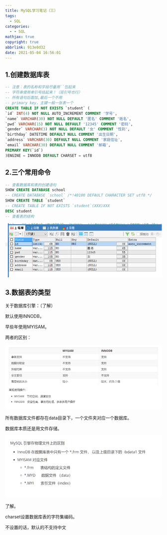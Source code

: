 ```yaml
---
title: MySQL学习笔记（三）
tags:
  - SQL
categories:
  - - SQL
mathjax: true
copyright: true
abbrlink: 913e0d32
date: 2021-05-04 16:56:01
---
```


## 1.创建数据库表

<!--more-->

```sql
-- 注意：表的名称和字段尽量用``包起来
-- 字符串使用单引号括起来！（双引号也行）
-- 所有语句后面加,最后一个不用
-- primary key，主键一般一张表一个
CREATE TABLE IF NOT EXISTS `student` (
`id` INT(4) NOT NULL AUTO_INCREMENT COMMENT '学号',
`name` VARCHAR(30) NOT NULL DEFAULT '匿名' COMMENT '姓名',
`pwd` VARCHAR(15) NOT NULL DEFAULT '12345' COMMENT '密码',
`gender` VARCHAR(3) NOT NULL DEFAULT '女' COMMENT '性别',
`birthday` DATETIME DEFAULT NULL COMMENT '出生日期',
`address` VARCHAR(30) DEFAULT NULL COMMENT '家庭住址',
`email` VARCHAR(30) DEFAULT NULL COMMENT '邮箱',
PRIMARY KEY(`id`)
)ENGINE = INNODB DEFAULT CHARSET = utf8
```

## 2.三个常用命令

```sql
-- 查看数据库和表的创建语句
SHOW CREATE DATABASE school
-- CREATE DATABASE `school` /*!40100 DEFAULT CHARACTER SET utf8 */
SHOW CREATE TABLE `student`
-- CREATE TABLE IF NOT EXISTS `student`(XXX)XXX
DESC student
-- 查看表的结构
```

![image-20210504173551477](MySQL学习笔记（三）/image-20210504173551477.png)

## 3.数据表的类型

关于数据库引擎：（了解）

默认使用INNODB，

早些年使用MYISAM。

两者的区别：

![image-20210504173012750](MySQL学习笔记（三）/image-20210504173012750.png)

所有数据库文件都存在data目录下，一个文件夹对应一个数据库。

数据库本质还是用文件存储。

![image-20210504173513323](MySQL学习笔记（三）/image-20210504173513323.png)

了解。

charset设置数据库表的字符集编码。

不设置的话，默认的不支持中文


